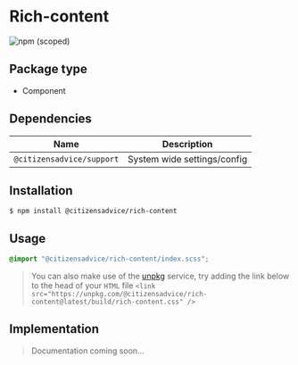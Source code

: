 # Rich-content

![npm (scoped)](https://img.shields.io/npm/v/@citizensadvice/rich-content.svg)

## Package type

- Component

## Dependencies

| Name                      | Description                 |
| ------------------------- | --------------------------- |
| `@citizensadvice/support` | System wide settings/config |

## Installation

```shell
$ npm install @citizensadvice/rich-content
```

## Usage

```scss
@import "@citizensadvice/rich-content/index.scss";
```

> You can also make use of the [unpkg](https://unpkg.com) service, try adding the link below to the head of your `HTML` file
> `<link src="https://unpkg.com/@citizensadvice/rich-content@latest/build/rich-content.css" />`

## Implementation

> Documentation coming soon...